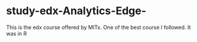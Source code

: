 # study-edx-Analytics-Edge-
This is the edx course offered by MITx. One of the best course I followed. It was in R
